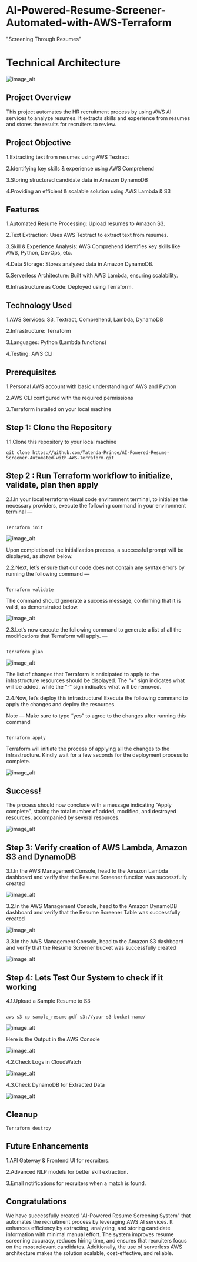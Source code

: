 # AI-Powered-Resume-Screener-Automated-with-AWS-Terraform

"Screening Through Resumes"

# Technical Architecture

![image_alt]()

## Project Overview

This project automates the HR recruitment process by using AWS AI services to analyze resumes. It extracts skills and experience from resumes and stores the results for recruiters to review.

## Project Objective 

1.Extracting text from resumes using AWS Textract

2.Identifying key skills & experience using AWS Comprehend

3.Storing structured candidate data in Amazon DynamoDB

4.Providing an efficient & scalable solution using AWS Lambda & S3


## Features

1.Automated Resume Processing: Upload resumes to Amazon S3.

2.Text Extraction: Uses AWS Textract to extract text from resumes.

3.Skill & Experience Analysis: AWS Comprehend identifies key skills like AWS, Python, DevOps, etc.

4.Data Storage: Stores analyzed data in Amazon DynamoDB.

5.Serverless Architecture: Built with AWS Lambda, ensuring scalability.

6.Infrastructure as Code: Deployed using Terraform.


## Technology Used

1.AWS Services: S3, Textract, Comprehend, Lambda, DynamoDB

2.Infrastructure: Terraform

3.Languages: Python (Lambda functions)

4.Testing: AWS CLI


## Prerequisites

1.Personal AWS account with basic understanding of AWS and Python

2.AWS CLI configured with the required permissions

3.Terraform installed on your local machine


## Step 1: Clone the Repository

1.1.Clone this repository to your local machine

```language
git clone https://github.com/Tatenda-Prince/AI-Powered-Resume-Screener-Automated-with-AWS-Terraform.git

```

## Step 2 : Run Terraform workflow to initialize, validate, plan then apply

2.1.In your local terraform visual code environment terminal, to initialize the necessary providers, execute the following command in your environment terminal —

```language

Terraform init

```

![image_alt](https://github.com/Tatenda-Prince/AI-Powered-Resume-Screener-Automated-with-AWS-Terraform/blob/13137591852601f834fb477da5d85204830d5206/img/Screenshot%202025-02-16%20203301.png)


Upon completion of the initialization process, a successful prompt will be displayed, as shown below.


2.2.Next, let’s ensure that our code does not contain any syntax errors by running the following command —

```language

Terraform validate

```

The command should generate a success message, confirming that it is valid, as demonstrated below.

![image_alt](https://github.com/Tatenda-Prince/AI-Powered-Resume-Screener-Automated-with-AWS-Terraform/blob/fde661d4e2e2639aaa061d50bd28f55859ba2372/img/Screenshot%202025-02-16%20203327.png)

2.3.Let’s now execute the following command to generate a list of all the modifications that Terraform will apply. —


```language

Terraform plan

```

![image_alt](https://github.com/Tatenda-Prince/AI-Powered-Resume-Screener-Automated-with-AWS-Terraform/blob/fad3bb31fb9e1848ff22819f325e55287af243c8/img/Screenshot%202025-02-16%20203405.png)

The list of changes that Terraform is anticipated to apply to the infrastructure resources should be displayed. The “+” sign indicates what will be added, while the “-” sign indicates what will be removed.


2.4.Now, let’s deploy this infrastructure! Execute the following command to apply the changes and deploy the resources.

Note — Make sure to type “yes” to agree to the changes after running this command


```language

Terraform apply

```

Terraform will initiate the process of applying all the changes to the infrastructure. Kindly wait for a few seconds for the deployment process to complete.


![image_alt](https://github.com/Tatenda-Prince/AI-Powered-Resume-Screener-Automated-with-AWS-Terraform/blob/9db4af2d48a621cebbd3a3cea5e4203f90b9c9a2/img/Screenshot%202025-02-16%20203621.png)


## Success!

The process should now conclude with a message indicating “Apply complete”, stating the total number of added, modified, and destroyed resources, accompanied by several resources.


![image_alt](https://github.com/Tatenda-Prince/AI-Powered-Resume-Screener-Automated-with-AWS-Terraform/blob/a65dc0dc27d848b159ba7a0b06336eef5f9984b8/img/Screenshot%202025-02-16%20203648.png)


## Step 3: Verify creation of AWS Lambda, Amazon S3 and DynamoDB

3.1.In the AWS Management Console, head to the Amazon Lambda dashboard and verify that the Resume Screener function was successfully created

![image_alt](https://github.com/Tatenda-Prince/AI-Powered-Resume-Screener-Automated-with-AWS-Terraform/blob/3ffa37010cc979e6f716c431e8373d391d9067a9/img/Screenshot%202025-02-16%20205031.png)


3.2.In the AWS Management Console, head to the Amazon DynamoDB dashboard and verify that the Resume Screener Table was successfully created

![image_alt](https://github.com/Tatenda-Prince/AI-Powered-Resume-Screener-Automated-with-AWS-Terraform/blob/502f5f1ed7ba555b47cd1f8df839158afda3c77c/img/Screenshot%202025-02-16%20205049.png)


3.3.In the AWS Management Console, head to the Amazon S3 dashboard and verify that the Resume Screener bucket was successfully created

![image_alt](https://github.com/Tatenda-Prince/AI-Powered-Resume-Screener-Automated-with-AWS-Terraform/blob/6a7523717c39a7bc1bdd923935c7b9184dec171a/img/Screenshot%202025-02-16%20204955.png)


## Step 4: Lets Test Our System to check if it working

4.1.Upload a Sample Resume to S3

```language

aws s3 cp sample_resume.pdf s3://your-s3-bucket-name/

```

![image_alt](https://github.com/Tatenda-Prince/AI-Powered-Resume-Screener-Automated-with-AWS-Terraform/blob/3b910dcd73e06e7c7a3508fc542129b6377964b4/img/Screenshot%202025-02-16%20212421.png)


Here is the Output in the AWS Console


![image_alt](https://github.com/Tatenda-Prince/AI-Powered-Resume-Screener-Automated-with-AWS-Terraform/blob/c6ddb9f7a61c9ee239cbd3b306258b2755c7d63b/img/Screenshot%202025-02-16%20212447.png)


4.2.Check Logs in CloudWatch

![image_alt](https://github.com/Tatenda-Prince/AI-Powered-Resume-Screener-Automated-with-AWS-Terraform/blob/526e0bedf53bbb6dbb31798506a6f33455ac268f/img/Screenshot%202025-02-16%20212600.png)


4.3.Check DynamoDB for Extracted Data

![image_alt](https://github.com/Tatenda-Prince/AI-Powered-Resume-Screener-Automated-with-AWS-Terraform/blob/eeb4b5c22b1eb510483521fd60909cbf73b8ac3f/img/Screenshot%202025-02-16%20212658.png)


## Cleanup

```language
Terraform destroy
```


## Future Enhancements

1.API Gateway & Frontend UI for recruiters.

2.Advanced NLP models for better skill extraction.

3.Email notifications for recruiters when a match is found.


## Congratulations

We have successfully created "AI-Powered Resume Screening System" that automates the recruitment process by leveraging AWS AI services. It enhances efficiency by extracting, analyzing, and storing candidate information with minimal manual effort. The system improves resume screening accuracy, reduces hiring time, and ensures that recruiters focus on the most relevant candidates. Additionally, the use of serverless AWS architecture makes the solution scalable, cost-effective, and reliable.















